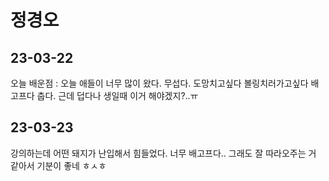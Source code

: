 # 정경오
## 23-03-22
오늘 배운점 : 오늘 애들이 너무 많이 왔다. 무섭다. 도망치고싶다 볼링치러가고싶다
배고프다 춥다. 근데 덥다나 생일때 이거 해야겠지?..ㅠ
## 23-03-23
강의하는데 어떤 돼지가 난입해서 힘들었다. 너무 배고프다.. 그래도 잘 따라오주는 거 같아서 기분이 좋네 ㅎㅅㅎ
